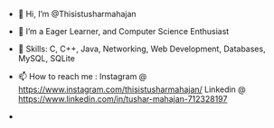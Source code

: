 - 👋 Hi, I’m @Thisistusharmahajan
- 👀 I’m a Eager Learner, and Computer Science Enthusiast
- 🌱 Skills: C, C++, Java, Networking, Web Development, Databases, MySQL, SQLite
- 📫 How to reach me : Instagram @ https://www.instagram.com/thisistusharmahajan/   Linkedin @ https://www.linkedin.com/in/tushar-mahajan-712328197

-                       

<!---
Thisistusharmahajan/Thisistusharmahajan is a ✨ special ✨ repository because its `README.md` (this file) appears on your GitHub profile.
You can click the Preview link to take a look at your changes.
--->
